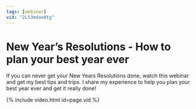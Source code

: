 ```yaml
---
tags: [webinar]
vid: "2L53mdaoNtg"
---
```


# New Year’s Resolutions - How to plan your best year ever

If you can never get your New Years Resolutions done, watch this webinar and get my best tips and trips. I share my experience to help you plan your best year ever and get it really done!

{% include video.html id=page.vid %}

<!--More-->


[n]: https://nozbe.com/